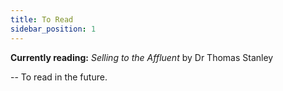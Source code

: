 ```yaml
---
title: To Read
sidebar_position: 1
---
```


**Currently reading:** *Selling to the Affluent*  by Dr Thomas Stanley

-- To read in the future.